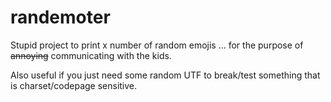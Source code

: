 # randemoter

Stupid project to print x number of random emojis ... for the purpose of ~~annoying~~ communicating with the kids.

Also useful if you just need some random UTF to break/test something that is charset/codepage sensitive.
